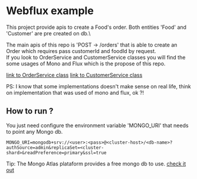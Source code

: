 # Webflux example

This project provide apis to create a Food's order. Both entities 'Food' and 'Customer' are pre created on db.\

The main apis of this repo is 'POST -> /orders' that is able to create an Order which requires pass customerId and foodId by request.\
If you look to OrderService and CustomerService classes you will find the some usages of Mono and Flux which is the propose of this repo.

[link to OrderService class](https://github.com/marlonklc/webflux-example/blob/master/src/main/java/com/webfluxexample/service/OrderService.java)
[link to CustomerService class](https://github.com/marlonklc/webflux-example/blob/master/src/main/java/com/webfluxexample/service/CustomerService.java)

PS: I know that some implementations doesn't make sense on real life, think on implementation that was used of mono and flux, ok ?!

## How to run ?

You just need configure the environment variable 'MONGO_URI' that needs to point any Mongo db.
```
MONGO_URI=mongodb+srv://<user>:<pass>@<cluster-host>/<db-name>?authSource=admin&replicaSet=<cluster-shard>&readPreference=primary&ssl=true
```
Tip: The Mongo Atlas plataform provides a free mongo db to use. [check it out](https://account.mongodb.com/account/login?nds=true)